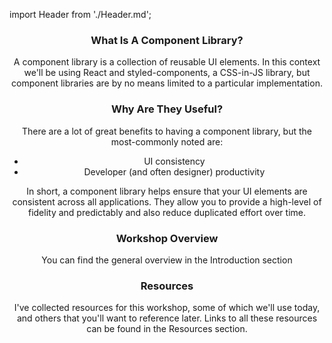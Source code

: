 import Header from './Header.md';
<Header />

### What Is A Component Library?

A component library is a collection of reusable UI elements. In this context we'll be using React and styled-components, a CSS-in-JS library, but component libraries are by no means limited to a particular implementation.

### Why Are They Useful?

There are a lot of great benefits to having a component library, but the most-commonly noted are:

* UI consistency
* Developer (and often designer) productivity

In short, a component library helps ensure that your UI elements are consistent across all applications. They allow you to provide a high-level of fidelity and predictably and also reduce duplicated effort over time.

### Workshop Overview

You can find the general overview in the Introduction section

### Resources

I've collected resources for this workshop, some of which we'll use today, and others that you'll want to reference later. Links to all these resources can be found in the Resources section.
